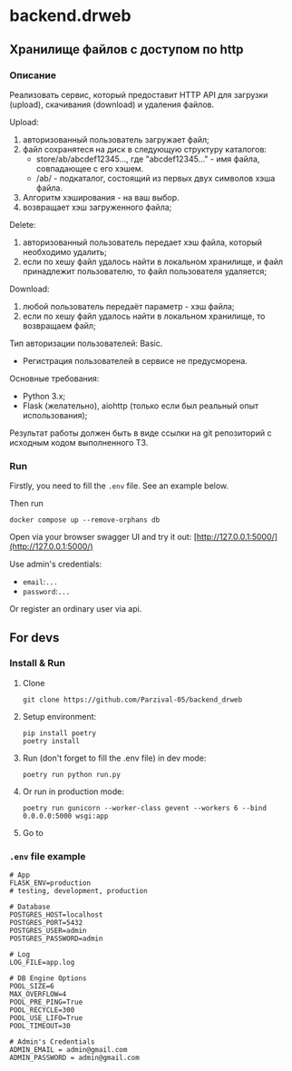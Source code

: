 # backend.drweb
## Хранилище файлов с доступом по http

### Описание

Реализовать сервис, который предоставит HTTP API для загрузки (upload), скачивания (download) и удаления файлов.

Upload:
1. авторизованный пользователь загружает файл;
2. файл сохранятеся на диск в следующую структуру каталогов:
   - store/ab/abcdef12345..., где "abcdef12345..." - имя файла, совпадающее с его хэшем.
   - /ab/ - подкаталог, состоящий из первых двух символов хэша файла.
3. Алгоритм хэширования - на ваш выбор.
4. возвращает хэш загруженного файла;

Delete:
1. авторизованный пользователь передает хэш файла, который необходимо удалить;
2. если по хешу файл удалось найти в локальном хранилище, и файл принадлежит пользователю, то файл пользователя удаляется;

Download:
1. любой пользователь передаёт параметр - хэш файла;
2. если по хешу файл удалось найти в локальном хранилище, то возвращаем файл;

Тип авторизации пользователей: Basic. 
- Регистрация пользователей в сервисе не предусморена.

Основные требования:
- Python 3.x;
- Flask (желательно), aiohttp (только если был реальный опыт использования);

Результат работы должен быть в виде ссылки на git репозиторий с исходным кодом выполненного ТЗ.


### Run

Firstly, you need to fill the `.env` file. See an example below.

Then run
```
docker compose up --remove-orphans db
```
Open via your browser swagger UI and try it out:
[http://127.0.0.1:5000/](http://127.0.0.1:5000/)

Use admin's credentials:
- `email`:`...` 
- `password`:`...`

Or register an ordinary user via api.

## For devs

### Install & Run

1. Clone
    ```
    git clone https://github.com/Parzival-05/backend_drweb
    ```
2. Setup environment:
   ```
   pip install poetry
   poetry install
   ```
3. Run (don't forget to fill the .env file) in dev mode:
   ```
   poetry run python run.py
   ```
4. Or run in production mode:
   ```
   poetry run gunicorn --worker-class gevent --workers 6 --bind 0.0.0.0:5000 wsgi:app
   ```
5. Go to 

### `.env` file example

```
# App
FLASK_ENV=production 
# testing, development, production

# Database
POSTGRES_HOST=localhost
POSTGRES_PORT=5432
POSTGRES_USER=admin
POSTGRES_PASSWORD=admin

# Log
LOG_FILE=app.log

# DB Engine Options
POOL_SIZE=6
MAX_OVERFLOW=4
POOL_PRE_PING=True
POOL_RECYCLE=300
POOL_USE_LIFO=True
POOL_TIMEOUT=30

# Admin's Credentials
ADMIN_EMAIL = admin@gmail.com
ADMIN_PASSWORD = admin@gmail.com
```